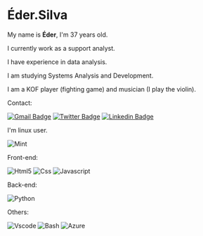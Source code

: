 # Éder.Silva

My name is **Éder**, I'm 37 years old.

I currently work as a support analyst. 

I have experience in data analysis. 

I am studying Systems Analysis and Development.

I am a KOF player (fighting game) and musician (I play the violin).

Contact:

[![Gmail Badge](https://user-images.githubusercontent.com/48259330/103498308-0f277c80-4e23-11eb-93c0-5fdd394fc759.png)](mailto:ccbeder@gmail.com)
[![Twitter Badge](https://user-images.githubusercontent.com/48259330/103498322-1b133e80-4e23-11eb-93e3-ce84ed6aa035.png)](https://twitter.com/heavyeder)
[![Linkedin Badge](https://user-images.githubusercontent.com/48259330/103498314-15b5f400-4e23-11eb-8778-7980d3db2a86.png)](https://www.linkedin.com/in/ederccb/) 

I'm linux user.

![Mint](https://user-images.githubusercontent.com/48259330/103496652-cf11cb00-4e1d-11eb-863e-eb95fb261e6f.png) 

Front-end:

![Html5](https://user-images.githubusercontent.com/48259330/103495559-ff576a80-4e19-11eb-9b06-0d2889460671.png)
![Css](https://user-images.githubusercontent.com/48259330/103495570-04b4b500-4e1a-11eb-9919-ab36e3eca638.png)
![Javascript](https://user-images.githubusercontent.com/48259330/103495577-08e0d280-4e1a-11eb-8077-1f13eb032758.png)

Back-end:

![Python](https://user-images.githubusercontent.com/48259330/103496419-ed2afb80-4e1c-11eb-8187-3c930c29ad96.png)

Others:

![Vscode](https://user-images.githubusercontent.com/48259330/103496438-003dcb80-4e1d-11eb-8caf-061eb5fa073e.png)
![Bash](https://user-images.githubusercontent.com/48259330/103496431-f74cfa00-4e1c-11eb-9d01-9f3ea02bd2f7.png)
![Azure](https://user-images.githubusercontent.com/48259330/103498268-e606ec00-4e22-11eb-8b98-59d51c1dd43a.png)

